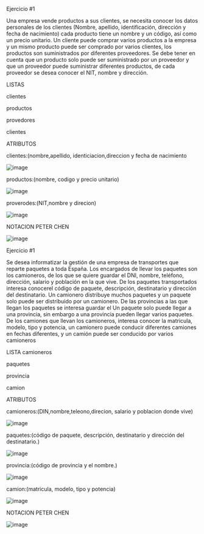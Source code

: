 Ejercicio #1

Una empresa vende productos a sus clientes, se necesita conocer los datos personales de los clientes (Nombre, apellido, identificación, dirección y fecha de nacimiento) cada producto tiene un nombre y un código, así como un  precio unitario. Un cliente puede comprar varios productos a la empresa y un mismo producto puede ser comprado por varios clientes, los productos son suministrados por diferentes proveedores. Se debe tener en cuenta que un producto solo puede ser suministrado por un proveedor y que un proveedor puede suministrar diferentes productos, de cada proveedor se desea conocer el NIT, nombre y dirección. 

 LISTAS

  clientes
  
  productos
  
  provedores
  
  clientes
  


  ATRIBUTOS
  
  clientes:(nombre,apellido, identiciacion,direccion y fecha de nacimiento
  
  ![image](https://user-images.githubusercontent.com/87988894/168849893-575c66b6-6649-409f-a198-4238d11f656f.png)

  productos:(nombre, codigo y precio unitario)
  
  ![image](https://user-images.githubusercontent.com/87988894/168850364-328eaa0d-d223-4de9-b895-57ce19c09c68.png)

  proverodes:(NIT,nombre y direcion)
  
  ![image](https://user-images.githubusercontent.com/87988894/168850742-6d85df9a-af7b-4d77-b015-12a9ef0a6ec7.png)
  
  NOTACION PETER CHEN
  
  ![image](https://user-images.githubusercontent.com/87988894/168854818-8b8d6023-910c-4746-8bbe-ee4714b03102.png)


  






Ejercicio #1

Se desea informatizar la gestión de una empresa de transportes que reparte paquetes  a toda España. Los encargados de llevar los paquetes son los camioneros, de los que se quiere guardar el DNI, nombre, teléfono, dirección, salario y población en la que vive. De los paquetes transportados interesa conocerel código de paquete, descripción, destinatario y dirección del destinatario. Un camionero distribuye muchos paquetes y un paquete solo puede ser distribuido por un camionero. De las provincias a las que llegan los paquetes se interesa guardar el  Un paquete solo puede llegar a una provincia, sin embargo a una provincia pueden llegar varios paquetes. De los camiones que llevan los camioneros, interesa conocer la matricula, modelo, tipo y potencia, un camionero puede conducir diferentes camiones en fechas diferentes, y un camión puede ser conducido por varios camioneros

LISTA
 camioneros
 
 paquetes
 
 provincia
 
 camion
 
 
 ATRIBUTOS
 
 camioneros:(DIN,nombre,teleono,direcion, salario y poblacion donde vive)
 
 ![image](https://user-images.githubusercontent.com/87988894/168910687-4fff4553-652e-4d7a-8e7d-975582bfe9c8.png)

 
 paquetes:(código de paquete, descripción, destinatario y dirección del destinatario.)
 
 ![image](https://user-images.githubusercontent.com/87988894/168910928-b633ea27-5a68-4683-9133-8779838d937b.png)

 
 provincia:(código de provincia y el nombre.)
 
 ![image](https://user-images.githubusercontent.com/87988894/168911066-24853e55-1527-4fa7-9840-a62e9eaf4166.png)

 
 camion:(matricula, modelo, tipo y potencia)
 
 ![image](https://user-images.githubusercontent.com/87988894/168911209-b4166faa-8c7c-4f51-bbc0-16f5e17ea881.png)

 
 NOTACION PETER CHEN
 
 ![image](https://user-images.githubusercontent.com/87988894/168913931-d203f3c1-ee18-4946-89ae-d0e170db948e.png)

 
 
 
